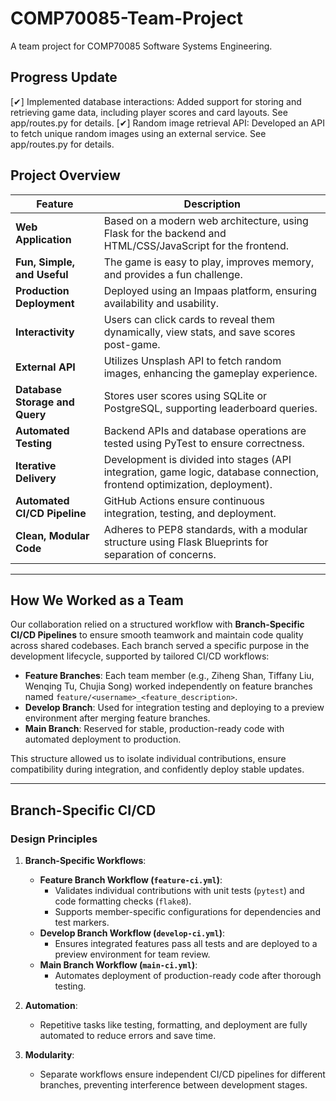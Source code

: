 # COMP70085-Team-Project
A team project for COMP70085 Software Systems Engineering.

## Progress Update
[✔] Implemented database interactions: Added support for storing and retrieving game data, including player scores and card layouts. See app/routes.py for details.
[✔] Random image retrieval API: Developed an API to fetch unique random images using an external service. See app/routes.py for details.

## **Project Overview**

| Feature                     | Description                                                                 |
| --------------------------- | --------------------------------------------------------------------------- |
| **Web Application**         | Based on a modern web architecture, using Flask for the backend and HTML/CSS/JavaScript for the frontend. |
| **Fun, Simple, and Useful** | The game is easy to play, improves memory, and provides a fun challenge.    |
| **Production Deployment**   | Deployed using an Impaas platform, ensuring availability and usability.     |
| **Interactivity**           | Users can click cards to reveal them dynamically, view stats, and save scores post-game. |
| **External API**            | Utilizes Unsplash API to fetch random images, enhancing the gameplay experience. |
| **Database Storage and Query** | Stores user scores using SQLite or PostgreSQL, supporting leaderboard queries.    |
| **Automated Testing**       | Backend APIs and database operations are tested using PyTest to ensure correctness. |
| **Iterative Delivery**      | Development is divided into stages (API integration, game logic, database connection, frontend optimization, deployment). |
| **Automated CI/CD Pipeline** | GitHub Actions ensure continuous integration, testing, and deployment.     |
| **Clean, Modular Code**     | Adheres to PEP8 standards, with a modular structure using Flask Blueprints for separation of concerns. |

---

## **How We Worked as a Team**

Our collaboration relied on a structured workflow with **Branch-Specific CI/CD Pipelines** to ensure smooth teamwork and maintain code quality across shared codebases. Each branch served a specific purpose in the development lifecycle, supported by tailored CI/CD workflows:

- **Feature Branches**: Each team member (e.g., Ziheng Shan, Tiffany Liu, Wenqing Tu, Chujia Song) worked independently on feature branches named `feature/<username>_<feature_description>`. 
- **Develop Branch**: Used for integration testing and deploying to a preview environment after merging feature branches.
- **Main Branch**: Reserved for stable, production-ready code with automated deployment to production.

This structure allowed us to isolate individual contributions, ensure compatibility during integration, and confidently deploy stable updates.

---

## **Branch-Specific CI/CD**

### **Design Principles**

1. **Branch-Specific Workflows**:
   - **Feature Branch Workflow (`feature-ci.yml`)**:
     - Validates individual contributions with unit tests (`pytest`) and code formatting checks (`flake8`).
     - Supports member-specific configurations for dependencies and test markers.
   - **Develop Branch Workflow (`develop-ci.yml`)**:
     - Ensures integrated features pass all tests and are deployed to a preview environment for team review.
   - **Main Branch Workflow (`main-ci.yml`)**:
     - Automates deployment of production-ready code after thorough testing.

2. **Automation**:
   - Repetitive tasks like testing, formatting, and deployment are fully automated to reduce errors and save time.

3. **Modularity**:
   - Separate workflows ensure independent CI/CD pipelines for different branches, preventing interference between development stages.
